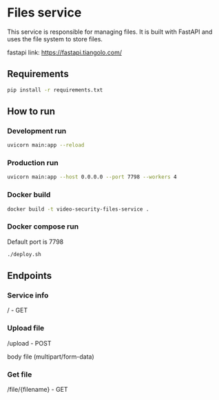 # Files service

This service is responsible for managing files. It is built with FastAPI and uses the file system to store files.

fastapi link: https://fastapi.tiangolo.com/

## Requirements

```bash
pip install -r requirements.txt
```

## How to run
### Development run

```bash
uvicorn main:app --reload
```

### Production run

```bash
uvicorn main:app --host 0.0.0.0 --port 7798 --workers 4
```

### Docker build

```bash
docker build -t video-security-files-service .
```

### Docker compose run

Default port is 7798

```bash
./deploy.sh
```

## Endpoints

### Service info

/ - GET

### Upload file

/upload - POST

body file (multipart/form-data)

### Get file

/file/{filename} - GET